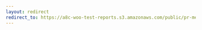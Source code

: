 ```yaml
---
layout: redirect
redirect_to: https://a8c-woo-test-reports.s3.amazonaws.com/public/pr-merge/40282/api/index.html
---
```

